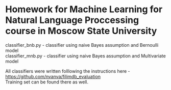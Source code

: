 # Homework for Machine Learning for Natural Language Proccessing course in Moscow State University
classifier_bnb.py - classifier using naive Bayes assumption and Bernoulli model  
classifier_mnb.py - classifier using naive Bayes assumption and Multivariate model  
    

All classifiers were written folllowing the instructions here - https://github.com/nvanva/filimdb_evaluation  
Training set can be found there as well.
